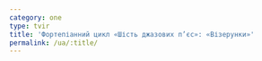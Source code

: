 ```yaml
---
category: one
type: tvir
title: 'Фортепіанний цикл «Шість джазових п’єс»: «Візерунки»'
permalink: /ua/:title/
---
```


